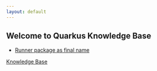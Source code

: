 ```yaml
---
layout: default
---
```


## Welcome to Quarkus Knowledge Base

* [Runner package as final name](./runner-package-as-final-name)

[Knowledge Base](../)
